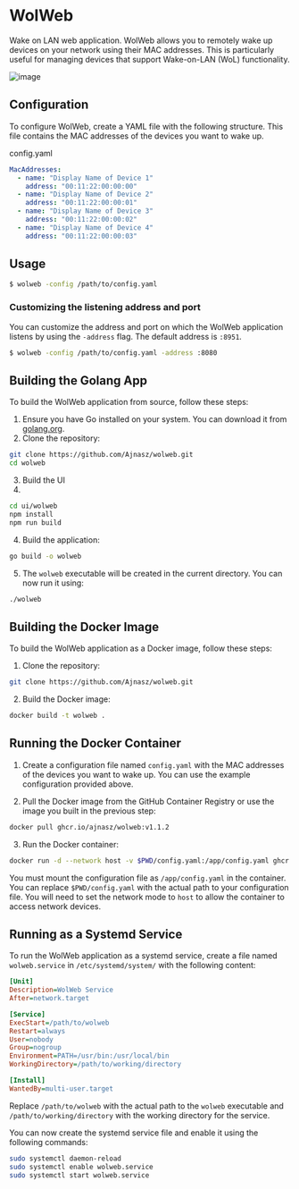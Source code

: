 # WolWeb

Wake on LAN web application. WolWeb allows you to remotely wake up devices on your network using their MAC addresses. This is particularly useful for managing devices that support Wake-on-LAN (WoL) functionality.

![image](https://github.com/user-attachments/assets/277d750e-89e2-4f22-a2cc-59f9986ab206)


## Configuration

To configure WolWeb, create a YAML file with the following structure. This file contains the MAC addresses of the devices you want to wake up.


config.yaml

```yaml
MacAddresses:
  - name: "Display Name of Device 1"
    address: "00:11:22:00:00:00"
  - name: "Display Name of Device 2"
    address: "00:11:22:00:00:01"
  - name: "Display Name of Device 3"
    address: "00:11:22:00:00:02"
  - name: "Display Name of Device 4"
    address: "00:11:22:00:00:03"
```

## Usage

```bash
$ wolweb -config /path/to/config.yaml
```

### Customizing the listening address and port

You can customize the address and port on which the WolWeb application listens by using the `-address` flag. The default address is `:8951`.

```bash
$ wolweb -config /path/to/config.yaml -address :8080
```

## Building the Golang App

To build the WolWeb application from source, follow these steps:

1. Ensure you have Go installed on your system. You can download it from [golang.org](https://golang.org/dl/).
2. Clone the repository:

```bash
git clone https://github.com/Ajnasz/wolweb.git
cd wolweb
```

3. Build the UI
4. 
```bash
cd ui/wolweb
npm install
npm run build
```

4. Build the application:

```bash
go build -o wolweb
```

5. The `wolweb` executable will be created in the current directory. You can now run it using:

```bash
./wolweb
```

## Building the Docker Image

To build the WolWeb application as a Docker image, follow these steps:

1. Clone the repository:

```bash
git clone https://github.com/Ajnasz/wolweb.git
```

2. Build the Docker image:

```bash
docker build -t wolweb .
```

## Running the Docker Container

1. Create a configuration file named `config.yaml` with the MAC addresses of the devices you want to wake up. You can use the example configuration provided above.

2. Pull the Docker image from the GitHub Container Registry or use the image you built in the previous step:

```bash
docker pull ghcr.io/ajnasz/wolweb:v1.1.2
```

3. Run the Docker container:

```bash
docker run -d --network host -v $PWD/config.yaml:/app/config.yaml ghcr.io/ajnasz/wolweb:v1.1.2
```

You must mount the configuration file as `/app/config.yaml` in the container. You can replace `$PWD/config.yaml` with the actual path to your configuration file.
You will need to set the network mode to `host` to allow the container to access network devices.

## Running as a Systemd Service

To run the WolWeb application as a systemd service, create a file named `wolweb.service` in `/etc/systemd/system/` with the following content:

```ini
[Unit]
Description=WolWeb Service
After=network.target

[Service]
ExecStart=/path/to/wolweb
Restart=always
User=nobody
Group=nogroup
Environment=PATH=/usr/bin:/usr/local/bin
WorkingDirectory=/path/to/working/directory

[Install]
WantedBy=multi-user.target
```

Replace `/path/to/wolweb` with the actual path to the `wolweb` executable and `/path/to/working/directory` with the working directory for the service.

You can now create the systemd service file and enable it using the following commands:

```bash
sudo systemctl daemon-reload
sudo systemctl enable wolweb.service
sudo systemctl start wolweb.service
```

